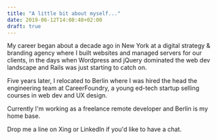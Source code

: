 ```yaml
---
title: "A little bit about myself..."
date: 2019-06-12T14:08:48+02:00
draft: true
---
```


My career began about a decade ago in New York at a digital strategy & branding agency where I built websites and managed servers for our clients, in the days when Wordpress and jQuery dominated the web dev landscape and Rails was just starting to catch on.

Five years later, I relocated to Berlin where I was hired the head the engineering team at CareerFoundry, a young ed-tech startup selling courses in web dev and UX design.

Currently I'm working as a freelance remote developer and Berlin is my home base.

Drop me a line on Xing or LinkedIn if you'd like to have a chat.
